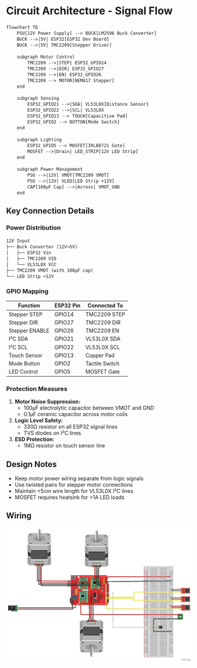 # Circuit Architecture - Signal Flow  

```mermaid  
flowchart TD  
    PSU[12V Power Supply] --> BUCK[LM2596 Buck Converter]  
    BUCK -->|5V| ESP32[ESP32 Dev Board]  
    BUCK -->|5V| TMC2209[Stepper Driver]  
    
    subgraph Motor Control  
        TMC2209 -->|STEP| ESP32_GPIO14  
        TMC2209 -->|DIR| ESP32_GPIO27  
        TMC2209 -->|EN| ESP32_GPIO26  
        TMC2209 --> MOTOR[NEMA17 Stepper]  
    end  

    subgraph Sensing  
        ESP32_GPIO21 -->|SDA| VL53L0X[Distance Sensor]  
        ESP32_GPIO22 -->|SCL| VL53L0X  
        ESP32_GPIO13 --> TOUCH[Capacitive Pad]  
        ESP32_GPIO2 --> BUTTON[Mode Switch]  
    end  

    subgraph Lighting  
        ESP32_GPIO5 --> MOSFET[IRLB8721 Gate]  
        MOSFET -->|Drain| LED_STRIP[12V LED Strip]  
    end  

    subgraph Power Management  
        PSU -->|12V| VMOT[TMC2209 VMOT]  
        PSU -->|12V| VLED[LED Strip +12V]  
        CAP[100µF Cap] -->|Across| VMOT_GND  
    end
```

## Key Connection Details  

### Power Distribution  
```  
12V Input  
├── Buck Converter (12V→5V)  
│   ├── ESP32 Vin  
│   ├── TMC2209 VIO  
│   └── VL53L0X VCC  
├── TMC2209 VMOT (with 100µF cap)  
└── LED Strip +12V  
```  

### GPIO Mapping  
| Function | ESP32 Pin | Connected To |  
|----------|-----------|-------------|  
| Stepper STEP | GPIO14 | TMC2209 STEP |  
| Stepper DIR | GPIO27 | TMC2209 DIR |  
| Stepper ENABLE | GPIO26 | TMC2209 EN |  
| I²C SDA | GPIO21 | VL53L0X SDA |  
| I²C SCL | GPIO22 | VL53L0X SCL |  
| Touch Sensor | GPIO13 | Copper Pad |  
| Mode Button | GPIO2 | Tactile Switch |  
| LED Control | GPIO5 | MOSFET Gate |  

### Protection Measures  
1. **Motor Noise Suppression:**  
   - 100µF electrolytic capacitor between VMOT and GND  
   - 0.1µF ceramic capacitor across motor coils  
2. **Logic Level Safety:**  
   - 330Ω resistor on all ESP32 signal lines  
   - TVS diodes on I²C lines  
3. **ESD Protection:**  
   - 1MΩ resistor on touch sensor line  

## Design Notes  
- Keep motor power wiring separate from logic signals  
- Use twisted pairs for stepper motor connections  
- Maintain <5cm wire length for VL53L0X I²C lines  
- MOSFET requires heatsink for >1A LED loads

## Wiring

![Wiring](image/Wiring.png)
